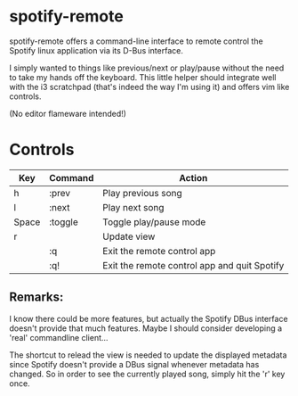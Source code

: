 spotify-remote
==============

spotify-remote offers a command-line interface to remote control the Spotify linux application via its D-Bus interface.

I simply wanted to things like previous/next or play/pause without the need to take my hands off the keyboard.
This little helper should integrate well with the i3 scratchpad (that's indeed the way I'm using it) and offers vim like controls.

(No editor flameware intended!)

Controls
========

| Key | Command | Action |
| --- | ------- | ------ |
| h | :prev | Play previous song |
| l | :next | Play next song |
| Space | :toggle | Toggle play/pause mode |
| r | | Update view |
|  | :q | Exit the remote control app |
|  | :q! | Exit the remote control app and quit Spotify |

Remarks:
--------

I know there could be more features, but actually the Spotify DBus interface doesn't provide that much features.
Maybe I should consider developing a 'real' commandline client...

The shortcut to relead the view is needed to update the displayed metadata since Spotify doesn't provide a DBus signal whenever metadata has changed.
So in order to see the currently played song, simply hit the 'r' key once.
